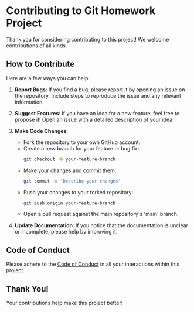 
# Contributing to Git Homework Project

Thank you for considering contributing to this project! We welcome contributions of all kinds.

## How to Contribute

Here are a few ways you can help:

1. **Report Bugs**: If you find a bug, please report it by opening an issue on the repository. Include steps to reproduce the issue and any relevant information.

2. **Suggest Features**: If you have an idea for a new feature, feel free to propose it! Open an issue with a detailed description of your idea.

3. **Make Code Changes**:
   - Fork the repository to your own GitHub account.
   - Create a new branch for your feature or bug fix:
     ```bash
     git checkout -b your-feature-branch
     ```
   - Make your changes and commit them:
     ```bash
     git commit -m "Describe your changes"
     ```
   - Push your changes to your forked repository:
     ```bash
     git push origin your-feature-branch
     ```
   - Open a pull request against the main repository's 'main' branch.

4. **Update Documentation**: If you notice that the documentation is unclear or incomplete, please help by improving it.

## Code of Conduct

Please adhere to the [Code of Conduct](CODE-OF-CONDUCT.md) in all your interactions within this project.

## Thank You!

Your contributions help make this project better!
